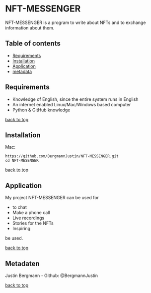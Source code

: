 # NFT-MESSENGER
NFT-MESSENGER is a program to write about NFTs and to exchange information about them.



## Table of contents

- [Requirements](#Requirements)
- [Installation](#Installation)
- [Application](#Application )
- [metadata](#Metadata)



## Requirements
- Knowledge of English, since the entire system runs in English
- An internet enabled Linux/Mac/Windows based computer
- Python & GitHub knowledge


[back to top](#NFT-MESSENGER)


## Installation

Mac:

```Shell
https://github.com/BergmannJustin/NFT-MESSENGER.git
cd NFT-MESENGER
```


[back to top](#NFT-MESSENGER)

  

## Application 

My project NFT-MESSENGER can be used for

- to chat
- Make a phone call
- Live recordings
- Stories for the NFTs
- Inspiring

be used.


[back to top](#NFT-MESSENGER)



## Metadaten

 Justin Bergmann - Github: @BergmannJustin



[back to top](#NFT-MESSENGER)
